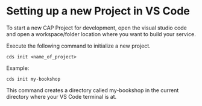 # Setting up a new Project in VS Code

To start a new CAP Project for development, open the visual studio code and open a workspace/folder location where you want to build your service. 

Execute the following command to initialize a new project. 

```
cds init <name_of_project>
```

Example:

``` 
cds init my-bookshop 
``` 

This command creates a directory called my-bookshop in the current directory where your VS Code terminal is at. 

